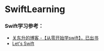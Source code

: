 # SwiftLearning
### Swift学习参考：
- [关东升的博客 -【从零开始学swift】，已出书](http://blog.csdn.net/tonny_guan/article/list/1)
- [Let's Swift](http://letsswift.com/)